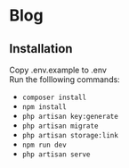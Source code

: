 # Blog

## Installation

Copy .env.example to .env
<br/>Run the folllowing commands: <br/>

- `composer install`
- `npm install`
- `php artisan key:generate` <br/>
- `php artisan migrate` <br/>
- `php artisan storage:link` <br/>
- `npm run dev` <br/>
- `php artisan serve` <br/>